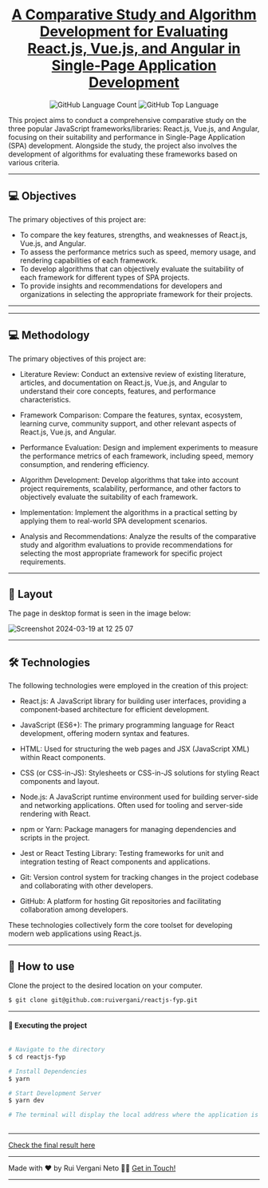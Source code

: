 <p align="center">
  <h1 align="center"><a href="https://ruivergani.com/">A Comparative Study and Algorithm Development for Evaluating React.js, Vue.js, and Angular in Single-Page Application Development</a></h1>
</p>

<p align="center" margin-top="25px" >
  <img alt="GitHub Language Count" src="https://img.shields.io/github/languages/count/ruivergani/reactjs-fyp" />

  <img alt="GitHub Top Language" src="https://img.shields.io/github/languages/top/ruivergani/reactjs-fyp" />
</p>

This project aims to conduct a comprehensive comparative study on the three popular JavaScript frameworks/libraries: React.js, Vue.js, and Angular, focusing on their suitability and performance in Single-Page Application (SPA) development. Alongside the study, the project also involves the development of algorithms for evaluating these frameworks based on various criteria.
___

## 💻 Objectives 

The primary objectives of this project are:

- To compare the key features, strengths, and weaknesses of React.js, Vue.js, and Angular.
- To assess the performance metrics such as speed, memory usage, and rendering capabilities of each framework.
- To develop algorithms that can objectively evaluate the suitability of each framework for different types of SPA projects.
- To provide insights and recommendations for developers and organizations in selecting the appropriate framework for their projects.
___

___

## 💻 Methodology

The primary objectives of this project are:

- Literature Review: Conduct an extensive review of existing literature, articles, and documentation on React.js, Vue.js, and Angular to understand their core concepts, features, and performance characteristics.

- Framework Comparison: Compare the features, syntax, ecosystem, learning curve, community support, and other relevant aspects of React.js, Vue.js, and Angular.

- Performance Evaluation: Design and implement experiments to measure the performance metrics of each framework, including speed, memory consumption, and rendering efficiency.

- Algorithm Development: Develop algorithms that take into account project requirements, scalability, performance, and other factors to objectively evaluate the suitability of each framework.

- Implementation: Implement the algorithms in a practical setting by applying them to real-world SPA development scenarios.

- Analysis and Recommendations: Analyze the results of the comparative study and algorithm evaluations to provide recommendations for selecting the most appropriate framework for specific project requirements.
___

## 🎨 Layout
The page in desktop format is seen in the image below:

![Screenshot 2024-03-19 at 12 25 07](https://github.com/ruivergani/reactjs-fyp/assets/70537459/231e96ab-d778-4b61-8124-4553808eda57)

___

## 🛠 Technologies

The following technologies were employed in the creation of this project:

- React.js: A JavaScript library for building user interfaces, providing a component-based architecture for efficient development.
  
- JavaScript (ES6+): The primary programming language for React development, offering modern syntax and features.

- HTML: Used for structuring the web pages and JSX (JavaScript XML) within React components.
  
- CSS (or CSS-in-JS): Stylesheets or CSS-in-JS solutions for styling React components and layout.
  
- Node.js: A JavaScript runtime environment used for building server-side and networking applications. Often used for tooling and server-side rendering with React.
  
- npm or Yarn: Package managers for managing dependencies and scripts in the project.
  
- Jest or React Testing Library: Testing frameworks for unit and integration testing of React components and applications.
  
- Git: Version control system for tracking changes in the project codebase and collaborating with other developers.
  
- GitHub: A platform for hosting Git repositories and facilitating collaboration among developers.
  

These technologies collectively form the core toolset for developing modern web applications using React.js.

___

## 🚀 How to use

Clone the project to the desired location on your computer.

```bash
$ git clone git@github.com:ruivergani/reactjs-fyp.git
```
___

#### 🚧 Executing the project
```bash

# Navigate to the directory
$ cd reactjs-fyp

# Install Dependencies
$ yarn

# Start Development Server
$ yarn dev

# The terminal will display the local address where the application is running
  

```
___

[Check the final result here](https://ruivergani.com/)

___

Made with ❤️ by Rui Vergani Neto 👋🏽 [Get in Touch!](https://www.linkedin.com/in/ruivergani/)

---
